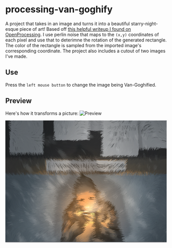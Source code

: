 # processing-van-goghify
 A project that takes in an image and turns it into a beautiful starry-night-esque piece of art! Based off [this helpful writeup I found on OpenProcessing][key]. I use perlin noise that maps to the `(x,y)` coordinates of each pixel and use that to deterimne the rotation of the generated rectangle. The color of the rectangle is sampled from the imported image's corresponding coordinate. The project also includes a cutout of two images I've made.

## Use
Press the `left mouse button` to change the image being Van-Goghified.

[key]: https://www.openprocessing.org/sketch/803505

## Preview

 Here's how it transforms a picture:
![Preview](https://github.com/Embla-Flatlandsmo/processing-van-goghify/blob/master/OmBul_jul.png)




![Preview](https://github.com/Embla-Flatlandsmo/processing-van-goghify/blob/master/Van_Gogh_Lines.PNG)
